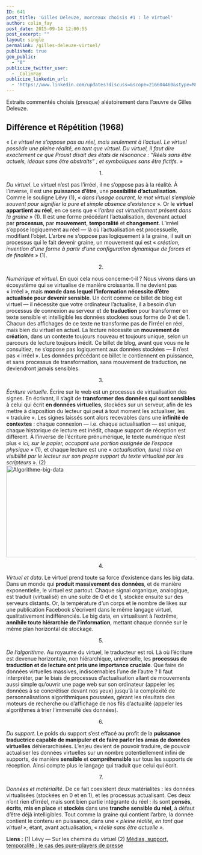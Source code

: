 ```yaml
---
ID: 641
post_title: 'Gilles Deleuze, morceaux choisis #1 : le virtuel'
author: colin_fay
post_date: 2015-09-14 12:00:55
post_excerpt: ""
layout: single
permalink: /gilles-deleuze-virtuel/
published: true
geo_public:
  - "0"
publicize_twitter_user:
  - _ColinFay
publicize_linkedin_url:
  - 'https://www.linkedin.com/updates?discuss=&scope=216604460&stype=M&topic=6049144595290292224&type=U&a=wFHv'
---
```

Extraits commentés choisis (presque) aléatoirement dans l’œuvre de Gilles Deleuze.

<!--more-->
<h2>Différence et Répétition (1968)</h2>
« <em>Le virtuel ne s’oppose pas au réel, mais seulement à l’actuel. Le virtuel possède une pleine réalité, en tant que virtuel</em>.<em> Du virtuel, il faut dire exactement ce que Proust disait des états de résonance : “Réels sans être actuels, idéaux sans être abstraits” ; et symboliques sans être fictifs.</em> »
<p style="text-align: center;">1.</p>
<em>Du virtuel</em>. Le virtuel n’est pas l’irréel, il ne s’oppose pas à la réalité. À l’inverse, il est une <strong>puissance d’être</strong>, une <strong>possibilité d’actualisation</strong>. Comme le souligne Lévy (1), « <em>dans l’usage courant, le mot virtuel s’emploie souvent pour signifier la pure et simple absence d’existence</em> ». Or le <strong>virtuel appartient au réel</strong>, en ce sens que « l<em>’arbre est virtuellement présent dans la graine</em> » (1). Il est une forme précédant l’actualisation, devenant actuel par <strong>processus</strong>, par <strong>mouvement</strong>, <strong>temporalité</strong> et <strong>changement</strong>. L’irréel s’oppose logiquement au réel — là où l’actualisation est processuelle, modifiant l’objet. L’arbre ne s’oppose pas logiquement à la graine, il suit un processus qui le fait devenir graine, un mouvement qui est « <em>création, invention d’une forme à partir d’une configuration dynamique de forces et de finalités</em> » (1).
<p style="text-align: center;">2.</p>
<em>Numérique et virtuel</em>. En quoi cela nous concerne-t-il ? Nous vivons dans un écosystème qui se virtualise de manière croissante. Il ne devient pas « irréel », mais <strong>monde dans lequel l’information nécessite d’être actualisée pour devenir sensible</strong>. Un écrit comme ce billet de blog est virtuel — il nécessite que votre ordinateur l’actualise, il a besoin d’un processus de connexion au serveur et de <strong>traduction</strong> pour transformer en texte sensible et intelligible les données stockées sous forme de 0 et de 1. Chacun des affichages de ce texte ne transforme pas de l’irréel en réel, mais bien du virtuel en actuel. La lecture nécessite un <strong>mouvement de création</strong>, dans un contexte toujours nouveau et toujours unique, selon un parcours de lecture toujours inédit. Ce billet de blog, avant que vous ne le consultiez, ne s’oppose pas logiquement aux données stockées — il n’est pas « irréel ». Les données précédant ce billet le contiennent en puissance, et sans processus de transformation, sans mouvement de traduction, ne deviendront jamais sensibles.
<p style="text-align: center;">3.</p>
<em>Écriture virtuelle</em>. Écrire sur le web est un processus de virtualisation des signes. En écrivant, il s’agit de <strong>transformer des données qui sont sensibles</strong> à celui qui écrit <strong>en données virtuelles</strong>, stockées sur un serveur, afin de les mettre à disposition du lecteur qui peut à tout moment les actualiser, les « traduire ». Les signes laissés sont alors recevables dans une<strong> infinité de contextes</strong> : chaque connexion — i.e. chaque actualisation — est unique, chaque historique de lecture est inédit, chaque support de réception est différent. À l’inverse de l’écriture prénumérique, le texte numérique n’est plus « <em>ici, sur le papier, occupant une portion assignée de l’espace physique</em> » (1), et chaque lecture est une « <em>actualisation, (une) mise en visibilité par le lecteur sur son propre support du texte virtualisé par les scripteurs</em> ». (2)

<img class="aligncenter size-full wp-image-714" src="http://cf.data-bzh.fr/wp-content/uploads/2015/09/algorithme-big-data.jpg" alt="Algorithme-big-data" width="640" height="243" />
<p style="text-align: center;">4.</p>
<em>Virtuel et data</em>. Le virtuel prend toute sa force d’existence dans les big data. Dans un monde qui<strong> produit massivement des données</strong>, et de manière exponentielle, le virtuel est partout. Chaque signal organique, analogique, est traduit (virtualisé) en une suite de 0 et de 1, stockée ensuite sur des serveurs distants. Or, la température d’un corps et le nombre de likes sur une publication Facebook s'écrivent dans le même langage virtuel, qualitativement indifférenciés. Le big data, en virtualisant à l’extrême, <strong>annihile toute hiérarchie de l’information</strong>, mettant chaque donnée sur le même plan horizontal de stockage.
<p style="text-align: center;">5.</p>
<em>De l’algorithme</em>. Au royaume du virtuel, le traducteur est roi. Là où l’écriture est devenue horizontale, non hiérarchique, universelle, les <strong>processus de traduction et de lecture ont pris une importance cruciale</strong>. Que faire de données virtuelles massives, indiscernables l’une de l’autre ? Il faut interpréter, par le biais de processus d’actualisation allant de mouvements aussi simple qu’ouvrir une page web sur son ordinateur (appeler les données à se concrétiser devant nos yeux) jusqu'à la complexité de personnalisations algorithmiques poussées, gérant les résultats des moteurs de recherche ou d’affichage de nos fils d’actualité (appeler les algorithmes à trier l’immensité des données).
<p style="text-align: center;">6.</p>
<em>Du support</em>. Le poids du support s’est effacé au profit de la <strong>puissance traductrice capable de manipuler et de faire parler les amas de données virtuelles</strong> déhierarchisées. L’enjeu devient de pouvoir traduire, de pouvoir actualiser les données virtuelles sur un nombre potentiellement infini de supports, de manière <strong>sensible</strong> et <strong>compréhensible</strong> sur tous les supports de réception. Ainsi compte plus le langage qui traduit que celui qui écrit.
<p style="text-align: center;">7.</p>
D<em>onnées et matérialité</em>. De ce fait coexistent deux matérialités : les données virtualisées (stockées en 0 et en 1), et les processus actualisant. Ces deux n’ont rien d’irréel, mais sont bien partie intégrante du réel : ils sont <strong>pensés</strong>, <strong>écrits</strong>, <strong>mis en place</strong> et <strong>stockés</strong> dans une <strong>tranche sensible du réel</strong>, à défaut d’être déjà intelligibles. Tout comme la graine qui contient l’arbre, la donnée contient le contenu en puissance, dans une « <em>pleine réalité, en tant que virtuel</em> », étant, avant actualisation, <em>« réelle sans être actuelle ».</em>

<strong>Liens :</strong>
(1) Lévy — Sur les chemins du virtuel
(2) <a href="http://dumas.ccsd.cnrs.fr/dumas-01130211/document" target="_blank">Médias, support, temporalité : le cas des pure-players de presse</a>

&nbsp;
